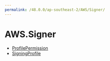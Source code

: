 ```yaml
---
permalink: /48.0.0/ap-southeast-2/AWS/Signer/
---
```


# AWS.Signer



* [ProfilePermission](ProfilePermission.md)
* [SigningProfile](SigningProfile.md)